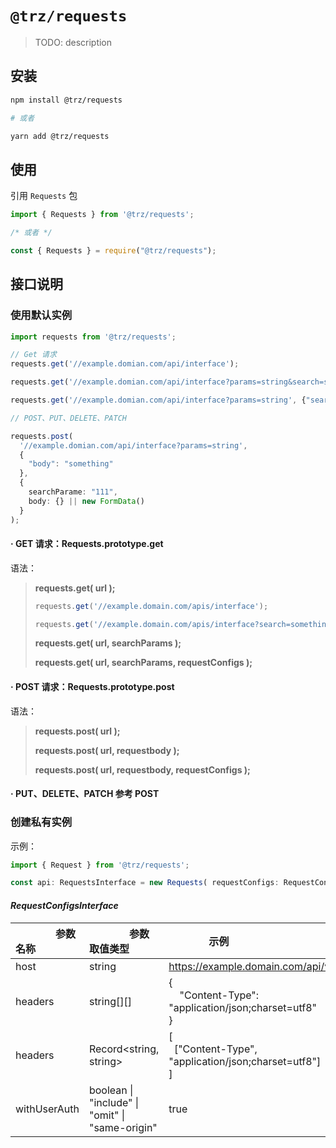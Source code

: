 # `@trz/requests`

> TODO: description

## 安装

```zsh
npm install @trz/requests

# 或者

yarn add @trz/requests
```

## 使用

引用 `Requests` 包
```ts
import { Requests } from '@trz/requests';

/* 或者 */

const { Requests } = require("@trz/requests");
```


## 接口说明

### 使用默认实例


```ts
import requests from '@trz/requests';

// Get 请求
requests.get('//example.domian.com/api/interface');

requests.get('//example.domian.com/api/interface?params=string&search=someone');

requests.get('//example.domian.com/api/interface?params=string', {"search": "someone"});

// POST、PUT、DELETE、PATCH

requests.post(
  '//example.domian.com/api/interface?params=string',
  {
    "body": "something"
  },
  {
    searchParame: "111",
    body: {} || new FormData()
  }
);
```

#### · GET 请求：Requests.prototype.get
语法：
> **requests.get( url );**
> ```ts
> requests.get('//example.domain.com/apis/interface');
> 
> requests.get('//example.domain.com/apis/interface?search=something');
> ```
> **requests.get( url, searchParams );**
> 
> **requests.get( url, searchParams, requestConfigs );**


#### · POST 请求：Requests.prototype.post
语法：
> 
> **requests.post( url );**
> 
> **requests.post( url, requestbody );**
> 
> **requests.post( url, requestbody, requestConfigs );**


#### · PUT、DELETE、PATCH 参考 POST
<!-- #-post-请求requestsprototypepost -->

### 创建私有实例

示例：

```ts
import { Request } from '@trz/requests';

const api: RequestsInterface = new Requests( requestConfigs: RequestConfigsInterface );
```

#### *RequestConfigsInterface*

| 　　　　参数名称　　　　 | 　　　　参数取值类型　　　　 | 　　　　示例　　　　 |
| :------------------- | :--------------------- | :--------------- |
| host | string | https://example.domain.com/api/v2/ |
| headers | string[][] | {<br>&nbsp;&nbsp;&nbsp;&nbsp;"Content-Type": "application/json;charset=utf8"<br>} |
| headers | Record\<string, string\> | [<br>&nbsp;&nbsp;["Content-Type", "application/json;charset=utf8"]<br>] |
| withUserAuth | boolean \| "include" \| "omit" \| "same-origin" | true |

